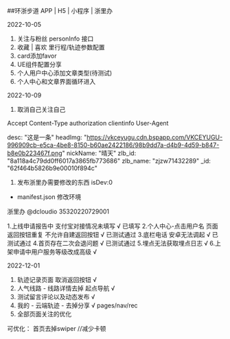 ##环浙步道  APP | H5 | 小程序 | 浙里办

2022-10-05
1. 关注与粉丝  personInfo 接口
2. 收藏 | 喜欢 里行程/轨迹参数配置
3. card添加favor
4. UE组件配置分享
5. 个人用户中心添加文章类型(待测试)
6. 个人中心和文章界面循环进入

2022-10-09
1. 取消自己关注自己


Accept
Content-Type
authorization
clientinfo
User-Agent


desc: "这是一条"
headImg: "https://vkceyugu.cdn.bspapp.com/VKCEYUGU-996909cb-e5ca-4be8-8150-b60ae2422186/98b9dd7a-d4b9-4d59-b847-b8e0b223467f.png"
nickName: "晴天"
zlb_id: "8a118a4c79dd0ff6017a3865fb773686"
zlb_name: "zjzw71432289"
_id: "62f464b5826b9e00010f894c"


1. 发布浙里办需要修改的东西
isDev:0
<!-- - 请求 取消header isTestUrl:"1" -->
<!-- - 单点登录修改回调地址 -->
- manifest.json 修改环境
<!-- - index.html 查看js引入 -->

浙里办 @dcloudio  35320220729001


1.上线申请报告中 支付宝对接情况未填写   √  已填写
2.个人中心-点击用户名 页面返回按钮重复 不允许自建返回按钮   √  已测试通过
3.底栏电话 安卓无法调起  √ 已测试通过
4.首页存在二次会退问题 √ 已测试通过
5.埋点无法获取埋点日志  √
6.上架申请中用户服务等级改成高级  √


2022-12-01
1. 轨迹记录页面 取消返回按钮     √
2. 人气线路 - 线路详情去掉 起点导航  √
3. 测试留言评论以及动态发布  √
4. 我的 - 云端轨迹 - 去掉分享  √  pages/nav/rec
5. 全部页面关注的优化


可优化：
首页去掉swiper //减少卡顿

